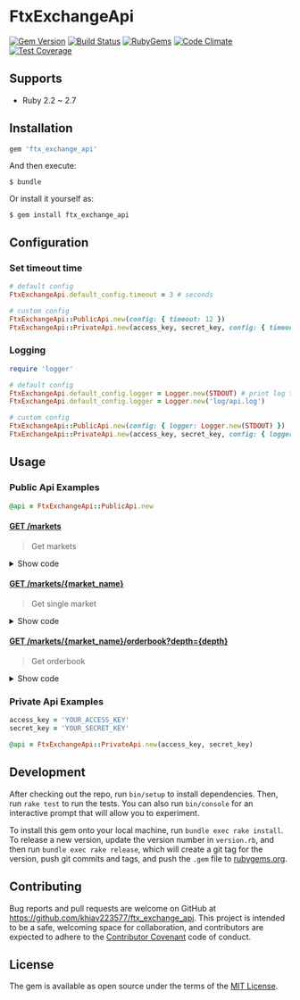 # FtxExchangeApi

[![Gem Version](https://img.shields.io/gem/v/ftx_exchange_api.svg?style=flat)](http://rubygems.org/gems/ftx_exchange_api)
[![Build Status](https://github.com/khiav223577/ftx_exchange_api/workflows/Ruby/badge.svg)](https://github.com/khiav223577/ftx_exchange_api/actions)
[![RubyGems](http://img.shields.io/gem/dt/ftx_exchange_api.svg?style=flat)](http://rubygems.org/gems/ftx_exchange_api)
[![Code Climate](https://codeclimate.com/github/khiav223577/ftx_exchange_api/badges/gpa.svg)](https://codeclimate.com/github/khiav223577/ftx_exchange_api)
[![Test Coverage](https://codeclimate.com/github/khiav223577/ftx_exchange_api/badges/coverage.svg)](https://codeclimate.com/github/khiav223577/ftx_exchange_api/coverage)

## Supports
- Ruby 2.2 ~ 2.7

## Installation

```ruby
gem 'ftx_exchange_api'
```

And then execute:

    $ bundle

Or install it yourself as:

    $ gem install ftx_exchange_api

## Configuration

### Set timeout time

```rb
# default config
FtxExchangeApi.default_config.timeout = 3 # seconds

# custom config
FtxExchangeApi::PublicApi.new(config: { timeout: 12 })
FtxExchangeApi::PrivateApi.new(access_key, secret_key, config: { timeout: 12 })
```

### Logging

```rb
require 'logger'

# default config
FtxExchangeApi.default_config.logger = Logger.new(STDOUT) # print log to stdand output
FtxExchangeApi.default_config.logger = Logger.new('log/api.log')

# custom config
FtxExchangeApi::PublicApi.new(config: { logger: Logger.new(STDOUT) })
FtxExchangeApi::PrivateApi.new(access_key, secret_key, config: { logger: Logger.new(STDOUT) })
```

## Usage

### Public Api Examples

```rb
@api = FtxExchangeApi::PublicApi.new
```

#### [GET /markets](https://docs.ftx.com/?ruby#get-markets)

> Get markets

<details>
  <summary>Show code</summary>

```rb
@api.markets
```
</details>

#### [GET /markets/{market_name}](https://docs.ftx.com/?ruby#get-markets)

> Get single market

<details>
  <summary>Show code</summary>

```rb
@api.markets(market_name)
```
</details>

#### [GET /markets/{market_name}/orderbook?depth={depth}](https://docs.ftx.com/?ruby#get-markets)

> Get orderbook

<details>
  <summary>Show code</summary>

```rb
# use default parameters
@api.orderbook(market_name)

# provide all possible parameters
@api.orderbook(market_name, depth: 3)
```
</details>

### Private Api Examples

```rb
access_key = 'YOUR_ACCESS_KEY'
secret_key = 'YOUR_SECRET_KEY'

@api = FtxExchangeApi::PrivateApi.new(access_key, secret_key)
```

## Development

After checking out the repo, run `bin/setup` to install dependencies. Then, run `rake test` to run the tests. You can also run `bin/console` for an interactive prompt that will allow you to experiment.

To install this gem onto your local machine, run `bundle exec rake install`. To release a new version, update the version number in `version.rb`, and then run `bundle exec rake release`, which will create a git tag for the version, push git commits and tags, and push the `.gem` file to [rubygems.org](https://rubygems.org).

## Contributing

Bug reports and pull requests are welcome on GitHub at https://github.com/khiav223577/ftx_exchange_api. This project is intended to be a safe, welcoming space for collaboration, and contributors are expected to adhere to the [Contributor Covenant](http://contributor-covenant.org) code of conduct.


## License

The gem is available as open source under the terms of the [MIT License](http://opensource.org/licenses/MIT).

